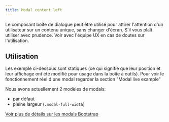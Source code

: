 ```yaml
---
title: Modal content left
---
```


Le composant boîte de dialogue peut être utilisé pour attirer l'attention d'un utilisateur sur un contenu unique, sans changer d'écran. S'il vous plaît utiliser avec prudence. Voir avec l'équipe UX en cas de doutes sur l'utilisation.

## Utilisation

Les exemple ci-dessous sont statiques (ce qui signifie que leur position et leur affichage ont été modifié pour usage dans la boîte à outils). Pour voir le fonctionnement réel d'une modal regarder la section "Modal live example"

Nous avons actuellement 2 modèles de modals:

* par défaut
* pleine largeur (<code>.modal-full-width</code>)


[Voir plus de détails sur les modals Bootstrap](https://getbootstrap.com/docs/4.3/components/modal/)
